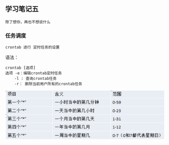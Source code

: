 ## 学习笔记五

~~~
除了想你，再也不想说什么
~~~

### 任务调度

~~~
crontab 进行 定时任务的设置
~~~

语法：

~~~
crontab [选项]
选项 -e：编辑crontab定时任务
	-l : 查询crontab任务
	-r： 删除当前用户所有的crontab任务
~~~



![1563893531029](学习笔记五.assets/1563893531029.png)

